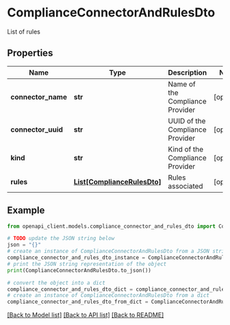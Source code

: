 # ComplianceConnectorAndRulesDto

List of rules

## Properties

Name | Type | Description | Notes
------------ | ------------- | ------------- | -------------
**connector_name** | **str** | Name of the Compliance Provider | [optional] 
**connector_uuid** | **str** | UUID of the Compliance Provider | [optional] 
**kind** | **str** | Kind of the Compliance Provider | [optional] 
**rules** | [**List[ComplianceRulesDto]**](ComplianceRulesDto.md) | Rules associated | [optional] 

## Example

```python
from openapi_client.models.compliance_connector_and_rules_dto import ComplianceConnectorAndRulesDto

# TODO update the JSON string below
json = "{}"
# create an instance of ComplianceConnectorAndRulesDto from a JSON string
compliance_connector_and_rules_dto_instance = ComplianceConnectorAndRulesDto.from_json(json)
# print the JSON string representation of the object
print(ComplianceConnectorAndRulesDto.to_json())

# convert the object into a dict
compliance_connector_and_rules_dto_dict = compliance_connector_and_rules_dto_instance.to_dict()
# create an instance of ComplianceConnectorAndRulesDto from a dict
compliance_connector_and_rules_dto_from_dict = ComplianceConnectorAndRulesDto.from_dict(compliance_connector_and_rules_dto_dict)
```
[[Back to Model list]](../README.md#documentation-for-models) [[Back to API list]](../README.md#documentation-for-api-endpoints) [[Back to README]](../README.md)


